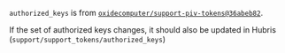 `authorized_keys` is from [`oxidecomputer/support-piv-tokens@36abeb82`](https://github.com/oxidecomputer/support-piv-tokens/blob/36abeb82aacb3640be2f6c988e49844356cf65a8/authorized_keys).

If the set of authorized keys changes, it should also be updated in Hubris
(`support/support_tokens/authorized_keys`)
